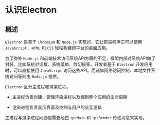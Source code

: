 # 认识Electron

## 概述

`Electron` 是基于 `Chromium` 和 `Node.js` 实现的，它让前端程序员可以使用 `JavaScript` `、HTML` 和 `CSS` 轻松构建跨平台的桌面应用。

为了弥补 `Node.js` 和前端技术访问系统API方面的不足，框架内部对系统API做了封装，比如系统对话框、系统菜单、剪切板等。开发者基于 `Electron` 开发应用时，可以直接使用 `JavaScript` 访问这些API。而诸如网络访问控制、本地文件系统访问等则由 `Node.js` 提供。

`Electron` 区分主进程和渲染进程。

- 主进程负责创建、管理渲染进程以及控制整个应用的生命周期

- 渲染进程负责显示界面及控制与用户的交互逻辑

主进程与渲染进程间通信需要经由 `ipcMain` 和 `ipcRender` 传递消息来实现。
